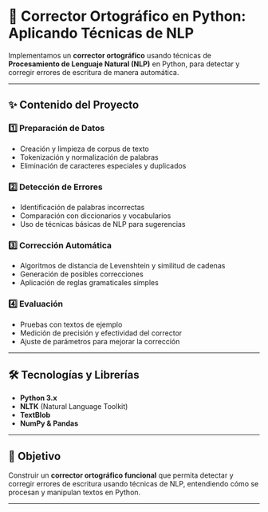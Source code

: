 # 📝 Corrector Ortográfico en Python: Aplicando Técnicas de NLP

Implementamos  un **corrector ortográfico** usando técnicas de **Procesamiento de Lenguaje Natural (NLP)** en Python, para detectar y corregir errores de escritura de manera automática.

---

## ✨ Contenido del Proyecto

### 1️⃣ Preparación de Datos
- Creación y limpieza de corpus de texto  
- Tokenización y normalización de palabras  
- Eliminación de caracteres especiales y duplicados  

### 2️⃣ Detección de Errores
- Identificación de palabras incorrectas  
- Comparación con diccionarios y vocabularios  
- Uso de técnicas básicas de NLP para sugerencias  

### 3️⃣ Corrección Automática
- Algoritmos de distancia de Levenshtein y similitud de cadenas  
- Generación de posibles correcciones  
- Aplicación de reglas gramaticales simples  

### 4️⃣ Evaluación
- Pruebas con textos de ejemplo  
- Medición de precisión y efectividad del corrector  
- Ajuste de parámetros para mejorar la corrección  

---

## 🛠️ Tecnologías y Librerías
- **Python 3.x**  
- **NLTK** (Natural Language Toolkit)  
- **TextBlob**  
- **NumPy & Pandas**  

---

## 🎯 Objetivo
Construir un **corrector ortográfico funcional** que permita detectar y corregir errores de escritura usando técnicas de NLP, entendiendo cómo se procesan y manipulan textos en Python.

---


